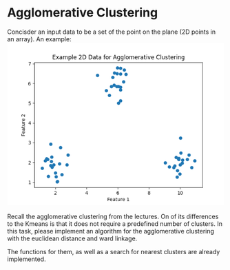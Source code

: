 # Agglomerative Clustering

Concisder an input data to be a set of the point on the plane (2D points in an array). 
An example: 
![Example Input Data](example_clusters.png)

Recall the agglomerative clustering from the lectures. On of its differences to the Kmeans is that it does not require a predefined number of clusters. 
In this task, please implement an algorithm for the agglomerative clustering with the euclidean distance and ward linkage. 

The functions for them, as well as a search for nearest clusters are already implemented. 

